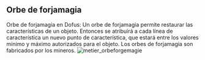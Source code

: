 ## Orbe de forjamagia
Orbe de forjamagia en Dofus: Un orbe de forjamagia permite restaurar las características de un objeto. Entonces se atribuirá a cada línea de característica un nuevo punto de característica, que estará entre los valores mínimo y máximo autorizados para el objeto.
Los orbes de forjamagia son fabricados por los mineros.
![metier_orbeforgemagie](https://media.discordapp.net/attachments/1107006154426560682/1107008106044604526/metier_orbeforgemagie-200x200.png)